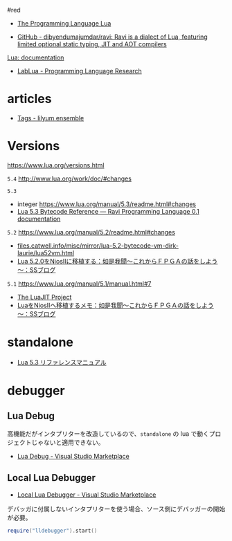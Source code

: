 #red

- [The Programming Language Lua](https://www.lua.org/)

- [GitHub - dibyendumajumdar/ravi: Ravi is a dialect of Lua, featuring limited optional static typing, JIT and AOT compilers](https://github.com/dibyendumajumdar/ravi)

[Lua: documentation](https://www.lua.org/docs.html)
- [LabLua - Programming Language Research](http://www.lua.inf.puc-rio.br/publications.html)

# articles
- [Tags - lilyum ensemble](https://nymphium.github.io/tags.html#Lua-ref)

# Versions
https://www.lua.org/versions.html

`5.4`
http://www.lua.org/work/doc/#changes

`5.3`
- integer
https://www.lua.org/manual/5.3/readme.html#changes
- [Lua 5.3 Bytecode Reference — Ravi Programming Language 0.1 documentation](https://the-ravi-programming-language.readthedocs.io/en/latest/lua_bytecode_reference.html)
	
`5.2`
https://www.lua.org/manual/5.2/readme.html#changes
- [files.catwell.info/misc/mirror/lua-5.2-bytecode-vm-dirk-laurie/lua52vm.html](http://files.catwell.info/misc/mirror/lua-5.2-bytecode-vm-dirk-laurie/lua52vm.html)
- [Lua 5.2.0をNiosIIに移植する：如是我聞～これからＦＰＧＡの話をしよう～：SSブログ](https://j-7system.blog.so-net.ne.jp/2012-05-08) 

`5.1`
https://www.lua.org/manual/5.1/manual.html#7
- [The LuaJIT Project](https://luajit.org/)
- [LuaをNiosIIへ移植するメモ：如是我聞～これからＦＰＧＡの話をしよう～：SSブログ](https://j-7system.blog.ss-blog.jp/2012-05-06)

# standalone
- [Lua 5.3 リファレンスマニュアル](http://milkpot.sakura.ne.jp/lua/lua53_manual_ja.html#7)

# debugger
## Lua Debug
高機能だがインタプリターを改造しているので、`standalone` の lua で動くプロジェクトじゃないと適用できない。
- [Lua Debug - Visual Studio Marketplace](https://marketplace.visualstudio.com/items?itemName=actboy168.lua-debug)

## Local Lua Debugger
- [Local Lua Debugger - Visual Studio Marketplace](https://marketplace.visualstudio.com/items?itemName=tomblind.local-lua-debugger-vscode)

デバッガに付属しないインタプリターを使う場合、ソース側にデバッガーの開始が必要。
```lua
require("lldebugger").start()
```
